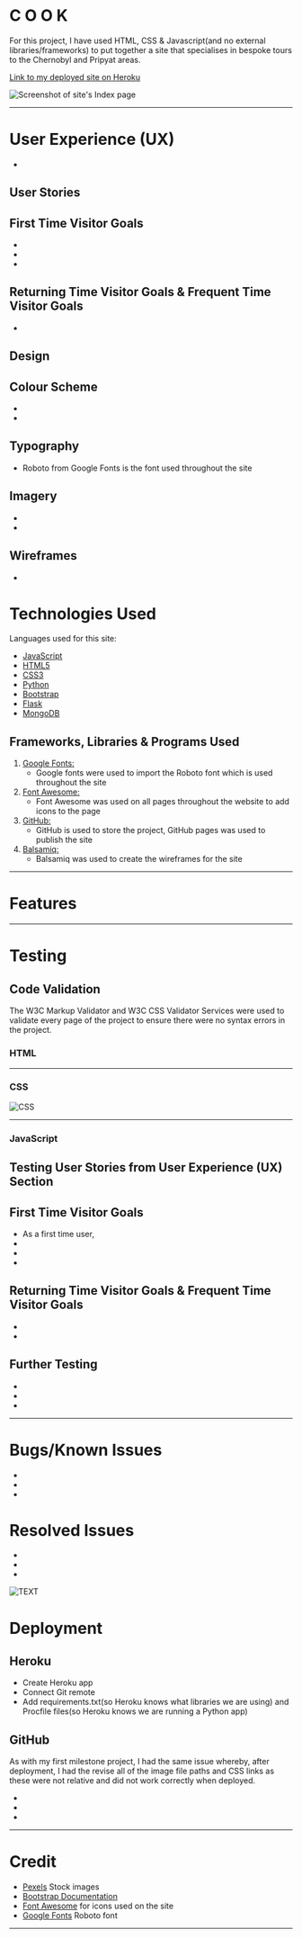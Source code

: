 # C O O K

For this project, I have used HTML, CSS & Javascript(and no external libraries/frameworks) to put together a site that specialises in bespoke tours to the Chernobyl and Pripyat areas.

[Link to my deployed site on Heroku](https://cook-milestone3.herokuapp.com/)

![Screenshot of site's Index page]()

---

# User Experience (UX)

-

## User Stories

## First Time Visitor Goals

-
-
-

## Returning Time Visitor Goals & Frequent Time Visitor Goals

-

## Design

## Colour Scheme

-
-

## Typography

- Roboto from Google Fonts is the font used throughout the site

## Imagery

-
-

## Wireframes

- 

# Technologies Used

Languages used for this site:

- [JavaScript](https://www.javascript.com/)
- [HTML5](https://en.wikipedia.org/wiki/HTML5)
- [CSS3](https://en.wikipedia.org/wiki/Cascading_Style_Sheets)
- [Python](https://www.python.org/)
- [Bootstrap](https://getbootstrap.com/)
- [Flask](https://flask.palletsprojects.com/en/1.1.x/)
- [MongoDB](https://www.mongodb.com/cloud/atlas)

## Frameworks, Libraries & Programs Used

1. [Google Fonts:](https://fonts.google.com/)
   - Google fonts were used to import the Roboto font which is used throughout the site
2. [Font Awesome:](https://fontawesome.com/)
   - Font Awesome was used on all pages throughout the website to add icons to the page
3. [GitHub:](https://github.com/)
   - GitHub is used to store the project, GitHub pages was used to publish the site
4. [Balsamiq:](https://balsamiq.com/)
   - Balsamiq was used to create the wireframes for the site

---

# Features


---

# Testing

## Code Validation

The W3C Markup Validator and W3C CSS Validator Services were used to validate every page of the project to ensure there were no syntax errors in the project.

### HTML


---

### CSS

![CSS](.xxxx)

---

### JavaScript


## Testing User Stories from User Experience (UX) Section

## First Time Visitor Goals

- As a first time user, 
-
-
-

## Returning Time Visitor Goals & Frequent Time Visitor Goals

-
-

## Further Testing

-
-
-
---

# Bugs/Known Issues

-
-
-

# Resolved Issues

- 
-
-

![TEXT](.xxxx)

# Deployment

## Heroku

- Create Heroku app
- Connect Git remote
- Add requirements.txt(so Heroku knows what libraries we are using) and Procfile files(so Heroku knows we are running a Python app)

## GitHub 

As with my first milestone project, I had the same issue whereby, after deployment, I had the revise all of the image file paths and CSS links as these were not relative and did not work correctly when deployed.

- 
-
-

---

# Credit

- [Pexels](https://www.pexels.com/) Stock images
- [Bootstrap Documentation](https://getbootstrap.com/docs/4.4/getting-started/introduction/)
- [Font Awesome](https://fontawesome.com/) for icons used on the site
- [Google Fonts](https://fonts.google.com/) Roboto font

---